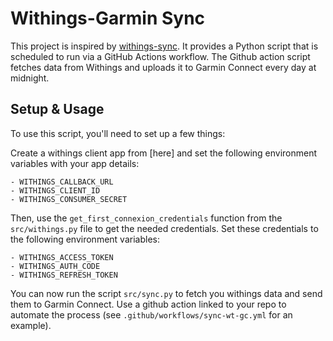 # Withings-Garmin Sync

This project is inspired by [withings-sync](https://github.com/jaroslawhartman/withings-sync). It provides a Python script that is scheduled to run via a GitHub Actions workflow. The Github action script fetches data from Withings and uploads it to Garmin Connect every day at midnight.

## Setup & Usage

To use this script, you'll need to set up a few things:

Create a withings client app from [here] and set the following environment variables with your app details:

    - WITHINGS_CALLBACK_URL
    - WITHINGS_CLIENT_ID
    - WITHINGS_CONSUMER_SECRET

Then, use the `get_first_connexion_credentials` function from the `src/withings.py` file to get the needed credentials. Set these credentials to the following environment variables:

    - WITHINGS_ACCESS_TOKEN
    - WITHINGS_AUTH_CODE
    - WITHINGS_REFRESH_TOKEN

You can now run the script `src/sync.py` to fetch you withings data and send them to Garmin Connect. Use a github action linked to your repo to automate the process (see `.github/workflows/sync-wt-gc.yml` for an example).
